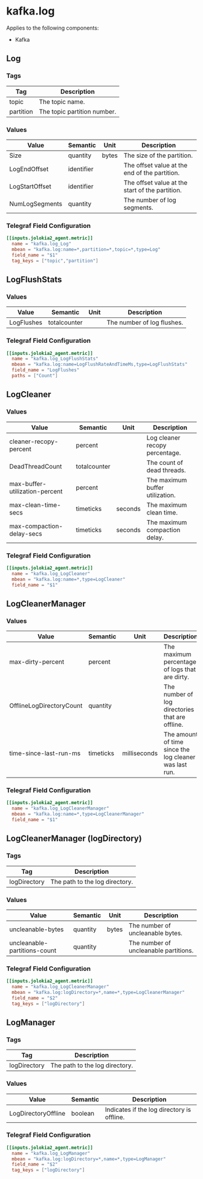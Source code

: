 # kafka.log

Applies to the following components:

* Kafka

## Log

### Tags

Tag | Description
--- | ---
topic | The topic name.
partition | The topic partition number.

### Values

Value | Semantic | Unit | Description
--- | --- | --- | ---
Size | quantity | bytes | The size of the partition.
LogEndOffset | identifier |  | The offset value at the end of the partition.
LogStartOffset | identifier |  | The offset value at the start of the partition.
NumLogSegments | quantity |  | The number of log segments.

### Telegraf Field Configuration

```toml
[[inputs.jolokia2_agent.metric]]
  name = "kafka.log_Log"
  mbean = "kafka.log:name=*,partition=*,topic=*,type=Log"
  field_name = "$1"
  tag_keys = ["topic","partition"]
```

## LogFlushStats

### Values

Value | Semantic | Unit | Description
--- | --- | --- | ---
LogFlushes | totalcounter |  | The number of log flushes.

### Telegraf Field Configuration

```toml
[[inputs.jolokia2_agent.metric]]
  name = "kafka.log_LogFlushStats"
  mbean = "kafka.log:name=LogFlushRateAndTimeMs,type=LogFlushStats"
  field_name = "LogFlushes"
  paths = ["Count"]
```

## LogCleaner

### Values

Value | Semantic | Unit | Description
--- | --- | --- | ---
cleaner-recopy-percent | percent |  | Log cleaner recopy percentage.
DeadThreadCount | totalcounter |  | The count of dead threads.
max-buffer-utilization-percent | percent |  | The maximum buffer utilization.
max-clean-time-secs | timeticks | seconds | The maximum clean time.
max-compaction-delay-secs | timeticks | seconds | The maximum compaction delay.

### Telegraf Field Configuration

```toml
[[inputs.jolokia2_agent.metric]]
  name = "kafka.log_LogCleaner"
  mbean = "kafka.log:name=*,type=LogCleaner"
  field_name = "$1"
```

## LogCleanerManager

### Values

Value | Semantic | Unit | Description
--- | --- | --- | ---
max-dirty-percent | percent |  | The maximum percentage of logs that are dirty.
OfflineLogDirectoryCount | quantity |  | The number of log directories that are offline.
time-since-last-run-ms | timeticks | milliseconds | The amount of time since the log cleaner was last run.

### Telegraf Field Configuration

```toml
[[inputs.jolokia2_agent.metric]]
  name = "kafka.log_LogCleanerManager"
  mbean = "kafka.log:name=*,type=LogCleanerManager"
  field_name = "$1"
```

## LogCleanerManager (logDirectory)

### Tags

Tag | Description
--- | ---
logDirectory | The path to the log directory.

### Values

Value | Semantic | Unit | Description
--- | --- | --- | ---
uncleanable-bytes | quantity | bytes | The number of uncleanable bytes.
uncleanable-partitions-count | quantity |  | The number of uncleanable partitions.

### Telegraf Field Configuration

```toml
[[inputs.jolokia2_agent.metric]]
  name = "kafka.log_LogCleanerManager"
  mbean = "kafka.log:logDirectory=*,name=*,type=LogCleanerManager"
  field_name = "$2"
  tag_keys = ["logDirectory"]
```

## LogManager

### Tags

Tag | Description
--- | ---
logDirectory | The path to the log directory.

### Values

Value | Semantic | Description
--- | --- | ---
LogDirectoryOffline | boolean | Indicates if the log directory is offline.

### Telegraf Field Configuration

```toml
[[inputs.jolokia2_agent.metric]]
  name = "kafka.log_LogManager"
  mbean = "kafka.log:logDirectory=*,name=*,type=LogManager"
  field_name = "$2"
  tag_keys = ["logDirectory"]
```
